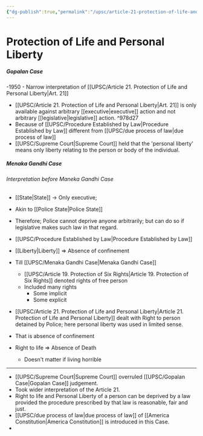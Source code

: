 ```yaml
---
{"dg-publish":true,"permalink":"/upsc/article-21-protection-of-life-and-personal-liberty/","dgHomeLink":true,"dgPassFrontmatter":false}
---
```


# Protection of Life and Personal Liberty
 
<div class="transclusion internal-embed is-loaded"><div class="markdown-embed">

<div class="markdown-embed-title">



</div>


##### Gopalan Case
-1950 - Narrow interpretation of [[UPSC/Article 21. Protection of Life and Personal Liberty|Art. 21]]
-  [[UPSC/Article 21. Protection of Life and Personal Liberty|Art. 21]] is only available against arbitrary [[executive|executive]] action and not arbitrary [[legislative|legislative]] action.  ^978d27
- Because of [[UPSC/Procedure Established by Law|Procedure Established by Law]] different from [[UPSC/due process of law|due process of law]]
- [[UPSC/Supreme Court|Supreme Court]] held that the 'personal liberty' means only liberty relating to the person or body of the individual. 

</div></div>

	

<div class="transclusion internal-embed is-loaded"><div class="markdown-embed">

<div class="markdown-embed-title">



</div>


##### Menaka Gandhi Case
###### Interpretation before Maneka Gandhi Case 
- [[State|State]] -> Only executive; 
- Akin to [[Police State|Police State]]
- Therefore; Police cannot deprive anyone arbitrarily; but can do so if legislative makes such law in that regard. 
- [[UPSC/Procedure Established by Law|Procedure Established by Law]]
- [[Liberty|Liberty]] => Absence of confinement 
- Till [[UPSC/Menaka Gandhi Case|Menaka Gandhi Case]] 
	- [[UPSC/Article 19. Protection of Six Rights|Article 19. Protection of Six Rights]] denoted rights of free person
	- Included many rights 
		- Some implicit 
		- Some explicit 

- [[UPSC/Article 21. Protection of Life and Personal Liberty|Article 21. Protection of Life and Personal Liberty]] dealt with Right to person detained by Police; here personal liberty was used in limited sense. 
- That is absence of confinement 
- Right to life => Absence of Death 
	- Doesn't matter if living horrible 

---

- [[UPSC/Supreme Court|Supreme Court]] overruled [[UPSC/Gopalan Case|Gopalan Case]] judgement. 
- Took wider interpretation of the Article 21. 
- Right to life and Personal Liberty of a person can be deprived by a law provided the procedure prescribed by that law is reasonable, fair and just. 
- [[UPSC/due process of law|due process of law]] of [[America Constitution|America Constitution]] is introduced in this Case.
- 

</div></div>
 